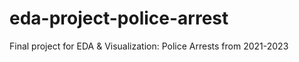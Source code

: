# eda-project-police-arrest
Final project for EDA &amp; Visualization: Police Arrests from 2021-2023
